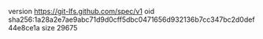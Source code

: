 version https://git-lfs.github.com/spec/v1
oid sha256:1a28a2e7ae9abc71d9d0cff5dbc0471656d932136b7cc347bc2d0def44e8ce1a
size 29675
